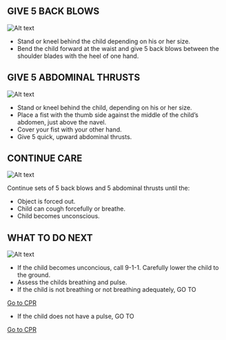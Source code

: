 ## GIVE 5 BACK BLOWS

![Alt text](/Images/ChokingChild/chokingChild13.jpg)

- Stand or kneel behind the child depending on his or her size.
- Bend the child forward at the waist and give 5 back blows between the shoulder blades with the heel of one hand.

## GIVE 5 ABDOMINAL THRUSTS

![Alt text](/Images/ChokingChild/chokingChild14.jpg)

- Stand or kneel behind the child, depending on his or her size.
- Place a fist with the thumb side against
  the middle of the child’s abdomen, just
  above the navel.
- Cover your fist with your other hand.
- Give 5 quick, upward abdominal thrusts.

## CONTINUE CARE

![Alt text](/Images/InfantChoking/infantChoking13.jpg)

Continue sets of 5 back blows and 5
abdominal thrusts until the:

- Object is forced out.
- Child can cough forcefully or breathe.
- Child becomes unconscious.

## WHAT TO DO NEXT

![Alt text](/Images/ChokingChild/chokingChild8.jpg)

- If the child becomes unconcious, call 9-1-1. Carefully lower the child to the ground.
- Assess the childs breathing and pulse. 
- If the child is not breathing or not breathing adequately, GO TO

[Go to CPR](/instructions/0/0/13)

- If the child does not have a pulse, GO TO 

[Go to CPR](/instructions/3/2/8)
